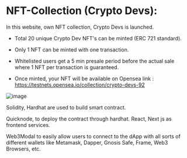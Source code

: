 # NFT-Collection (Crypto Devs): 

In this website, own NFT collection, Crypto Devs is launched. 

- Total 20 unique Crypto Dev NFT's can be minted (ERC 721 standard).

- Only 1 NFT can be minted with one transaction.

- Whitelisted users get a 5 min presale period before the actual sale where 1 NFT per transaction is guaranteed.

- Once minted, your NFT will be available on Opensea link : https://testnets.opensea.io/collection/crypto-devs-92

![image](https://user-images.githubusercontent.com/77727312/230798113-3ac005ab-0849-4005-a3de-c195437b9fe2.png)

Solidity, Hardhat are used to build smart contract.

Quicknode, to deploy the contract through hardhat. React, Next js as frontend services.

Web3Modal to easily allow users to connect to the dApp with all sorts of different wallets like Metamask, Dapper, Gnosis Safe, Frame, Web3 Browsers, etc.

